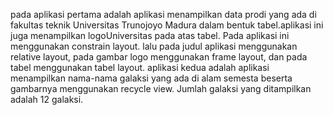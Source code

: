 pada aplikasi pertama adalah aplikasi menampilkan data prodi yang ada di fakultas teknik Universitas Trunojoyo Madura dalam bentuk tabel.aplikasi ini juga menampilkan logoUniversitas pada atas tabel. Pada aplikasi ini menggunakan constrain layout. lalu pada judul aplikasi menggunakan relative layout, pada gambar logo menggunakan frame layout, dan pada tabel menggunakan tabel layout.
aplikasi kedua adalah aplikasi menampilkan nama-nama galaksi yang ada di alam semesta beserta gambarnya menggunakan recycle view. Jumlah galaksi yang ditampilkan adalah 12 galaksi.